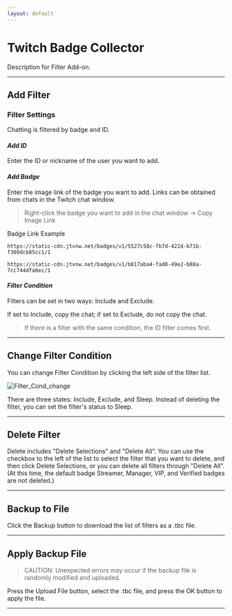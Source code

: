 ```yaml
---
layout: default
---
```


# Twitch Badge Collector

Description for Filter Add-on.

***

## **Add Filter**

### Filter Settings

Chatting is filtered by badge and ID.

#### *Add ID*

Enter the ID or nickname of the user you want to add.

#### *Add Badge*

Enter the image link of the badge you want to add.
Links can be obtained from chats in the Twitch chat window.

> Right-click the badge you want to add in the chat window -> Copy Image Link

Badge Link Example
```
https://static-cdn.jtvnw.net/badges/v1/5527c58c-fb7d-422d-b71b-f309dcb85cc1/1

https://static-cdn.jtvnw.net/badges/v1/b817aba4-fad8-49e2-b88a-7cc744dfa6ec/1
```

#### *Filter Condition*

Filters can be set in two ways: Include and Exclude.

If set to Include, copy the chat; if set to Exclude, do not copy the chat.

> If there is a filter with the same condition, the ID filter comes first.

***

## **Change Filter Condition**

You can change Filter Condition by clicking the left side of the filter list.

![Filter_Cond_change](../../../screenshot/en/filter_cond_change.webp)

There are three states: Include, Exclude, and Sleep. Instead of deleting the filter, you can set the filter's status to Sleep.

***

## **Delete Filter**

Delete includes "Delete Selections" and "Delete All". You can use the checkbox to the left of the list to select the filter that you want to delete, and then click Delete Selections, or you can delete all filters through "Delete All". (At this time, the default badge Streamer, Manager, VIP, and Verified badges are not deleted.)

***

## **Backup to File**

Click the Backup button to download the list of filters as a .tbc file.

***

## **Apply Backup File**

> CAUTION: Unexpected errors may occur if the backup file is randomly modified and uploaded.

Press the Upload File button, select the .tbc file, and press the OK button to apply the file.

***